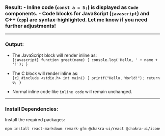  ### Result: - **Inline code** (`const a = 5;`) is displayed as `Code` components. - **Code blocks** for JavaScript (`javascript`) and C++ (`cpp`) are syntax-highlighted. Let me know if you need further adjustments!

---

### Output:

- The JavaScript block will render inline as:  
  `[javascript] function greet(name) { console.log('Hello, ' + name + '!'); }`

- The C block will render inline as:  
  `[c] #include <stdio.h> int main() { printf("Hello, World!"); return 0; }`

- Normal inline code like `inline code` will remain unchanged.

---

### Install Dependencies:

Install the required packages:

```bash
npm install react-markdown remark-gfm @chakra-ui/react @chakra-ui/icons
